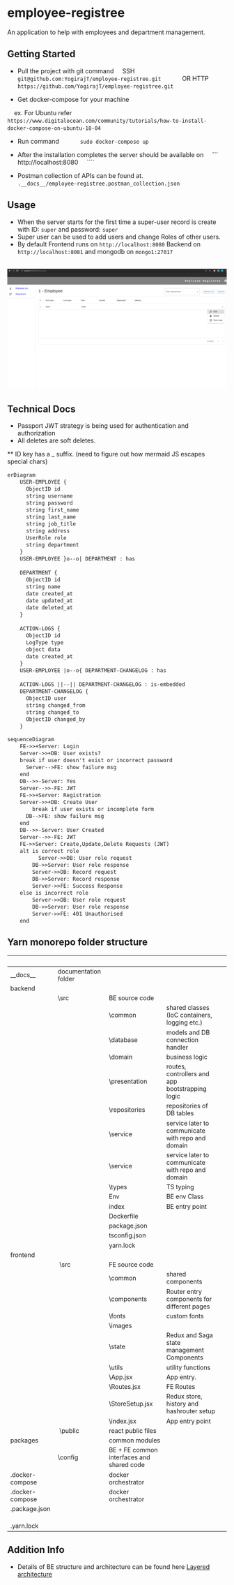 # employee-registree
An application to help with employees and department management.

## Getting Started

* Pull the project with git command
    SSH
    ```
    git@github.com:YogirajT/employee-registree.git
    ```
    OR HTTP
    ```
    https://github.com/YogirajT/employee-registree.git
    ```

* Get docker-compose for your machine

    ex. For Ubuntu refer
    ```
    https://www.digitalocean.com/community/tutorials/how-to-install-docker-compose-on-ubuntu-18-04
    ```

* Run command 
    ```
    sudo docker-compose up
    ```

* After the installation completes the server should be available on 
    ```
    http://localhost:8080
    ````

* Postman collection of APIs can be found at.
    ```
        .__docs__/employee-registree.postman_collection.json
    ```

## Usage

* When the server starts for the first time a super-user record is create with ID: `super` and password: `super`
* Super user can be used to add users and change Roles of other users.
* By default Frontend runs on `http://localhost:8080` Backend on `http://localhost:8081` and mongodb on `mongo1:27017`

<picture>
  <img alt="Product image" src="__docs__/screenshot.png">
</picture>

## Technical Docs

* Passport JWT strategy is being used for authentication and authorization
* All deletes are soft deletes.

** ID key has a _ suffix. (need to figure out how mermaid JS escapes special chars)
```mermaid
erDiagram
    USER-EMPLOYEE {
      ObjectID id
      string username
      string password
      string first_name
      string last_name
      string job_title
      string address
      UserRole role
      string department
    }
    USER-EMPLOYEE }o--o| DEPARTMENT : has

    DEPARTMENT {
      ObjectID id
      string name
      date created_at
      date updated_at
      date deleted_at
    }

    ACTION-LOGS {
      ObjectID id
      LogType type
      object data
      date created_at
    }
    USER-EMPLOYEE |o--o{ DEPARTMENT-CHANGELOG : has

    ACTION-LOGS ||--|| DEPARTMENT-CHANGELOG : is-embedded
    DEPARTMENT-CHANGELOG {
      ObjectID user
      string changed_from
      string changed_to
      ObjectID changed_by
    }
```

```mermaid
sequenceDiagram
    FE->>+Server: Login
    Server->>+DB: User exists?
    break if user doesn't exist or incorrect password
      Server-->FE: show failure msg
    end
    DB-->>-Server: Yes
    Server-->>-FE: JWT
    FE->>+Server: Registration
    Server->>+DB: Create User
        break if user exists or incomplete form
      DB-->FE: show failure msg
    end
    DB-->>-Server: User Created
    Server-->>-FE: JWT
    FE->>Server: Create,Update,Delete Requests (JWT)
    alt is correct role
          Server->>DB: User role request
        DB->>Server: User role response
        Server->>DB: Record request
        DB->>Server: Record response
        Server->>FE: Success Response
    else is incorrect role
        Server->>DB: User role request
        DB->>Server: User role response
        Server->>FE: 401 Unauthorised
    end
```


## Yarn monorepo folder structure

|  |  |  |  |  |
| ------ | ------ | ------ | ------ | ------ |
| \_\_docs\_\_ | documentation folder  |  |  |
| backend  |   |
|   | \src  | BE source code |
|   |  | \common | shared classes (IoC containers, logging etc.) |
|   |  | \database | models and DB connection handler |
|   |  | \domain | business logic |
|   |  | \presentation | routes, controllers and app bootstrapping logic |
|   |  | \repositories | repositories of DB tables |
|   |  | \service | service later to communicate with repo and domain |
|   |  | \service | service later to communicate with repo and domain |
|   |  | \types | TS typing |
|   |  | Env | BE env Class |
|   |  | index | BE entry point |
|   |  | Dockerfile |  |
|   |  | package.json |  |
|   |  | tsconfig.json |  |
|   |  | yarn.lock |  |
| frontend  |  |  |
|   |  \src | FE source code |
|   |  | \common | shared components
|   |  | \components | Router entry components for different pages
|   |  | \fonts | custom fonts
|   |  | \images |
|   |  | \state | Redux and Saga state management Components
|   |  | \utils | utility functions
|   |  | \App.jsx | App entry.
|   |  | \Routes.jsx | FE Routes
|   |  | \StoreSetup.jsx | Redux store, history and hashrouter setup
|   |  | \index.jsx | App entry point
|   |  \public | react public files |
| packages  |   | common modules |
|  | \config  | BE + FE common interfaces and shared code |
| .docker-compose  |   | docker orchestrator |
| .docker-compose  |   | docker orchestrator |
| .package.json  |   |  |
| .yarn.lock  |   |  |


## Addition Info

* Details of BE structure and architecture can be found here
[Layered architecture](https://www.oreilly.com/library/view/software-architecture-patterns/9781491971437/ch01.html)
